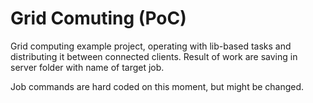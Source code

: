 # Grid Comuting (PoC)
Grid computing example project, operating with lib-based tasks and distributing it between connected clients. 
Result of work are saving in server folder with name of target job.

Job commands are hard coded on this moment, but might be changed.
